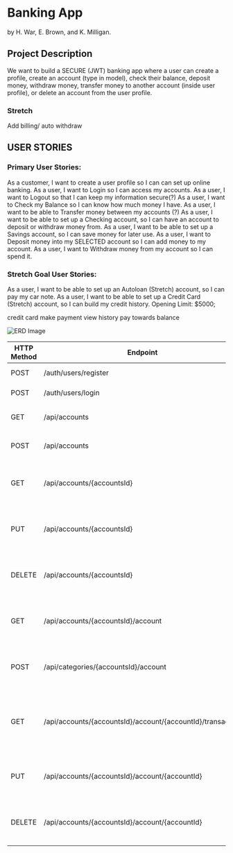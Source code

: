 # Banking App
by H. War, E. Brown, and K. Milligan.

## Project Description
We want to build a SECURE (JWT) banking app where a user can create a profile, create an account (type in model), check their balance, deposit money, withdraw money, transfer money to another account (inside user profile), or delete an account from the user profile.

### Stretch
Add billing/ auto withdraw


## USER STORIES

### Primary User Stories:

As a customer, I want to create a user profile so I can can set up online banking.
As a user, I want to Login so I can access my accounts.
As a user, I want to Logout so that I can keep my information secure(?)
As a user, I want to Check my Balance so I can know how much money I have.
As a user, I want to be able to Transfer money between my accounts (?)
As a user, I want to be able to set up a Checking account, so I can have an account to deposit or withdraw money from.
As a user, I want to be able to set up a Savings account, so I can save money for later use.
As a user, I want to Deposit money into my SELECTED account so I can add money to my account.
As a user, I want to Withdraw money from my account so I can spend it.


### Stretch Goal User Stories:

As a user, I want to be able to set up an Autoloan (Stretch) account, so I can pay my car note.
As a user, I want to be able to set up a Credit Card (Stretch) account, so I can build my credit history.
    Opening Limit: $5000;
    

credit card
    make payment
    view history
    pay towards balance

![ERD Image](https://raw.githubusercontent.com/Kieran815/unit-2-project/main/banking%20app.drawio.png "test text")

| HTTP Method | Endpoint                                                   | Functionality                                                          | Access  |
|-------------|------------------------------------------------------------|------------------------------------------------------------------------|---------|
| POST        | /auth/users/register                                       | Registers a user                                                       | PUBLIC  |
| POST        | /auth/users/login                                          | Logs a user in                                                         | PUBLIC  |
| GET         | /api/accounts                                              | Lists all Account groups                                               | PRIVATE |
| POST        | /api/accounts                                              | Creates a new Account group                                            | PRIVATE |
| GET         | /api/accounts/{accountsId}                                 | Gets a single Account group with the supplied id                       | PRIVATE |
| PUT         | /api/accounts/{accountsId}                                 | Updates an Account group with the supplied id                          | PRIVATE |
| DELETE      | /api/accounts/{accountsId}                                 | Deletes a account group with the supplied id                           | PRIVATE |
| GET         | /api/accounts/{accountsId}/account                         | List all accounts in the given account group                           | PRIVATE |
| POST        | /api/categories/{accountsId}/account                       | Creates a new account in the given Account group                       | PRIVATE |
| GET         | /api/accounts/{accountsId}/account/{accountId}/transaction | Gets a List of transactions with the supplied accountsId and accountId | PRIVATE |
| PUT         | /api/accounts/{accountsId}/account/{accountId}             | Updates an account in the given account group                          | PRIVATE |
| DELETE      | /api/accounts/{accountsId}/account/{accountId}             | Deletes an account in the given Account group                          | PRIVATE |
